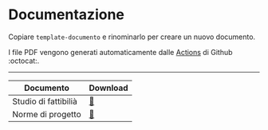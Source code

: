 # Documentazione

Copiare `template-documento` e rinominarlo per creare un nuovo documento.

I file PDF vengono generati automaticamente dalle [Actions](https://github.com/CodeOfDutyJS/documentazione/actions) di Github :octocat:.

----

|Documento|Download|
|-|-|
|Studio di fattibilià|[:bookmark_tabs:](https://github.com/CodeOfDutyJS/documentazione/raw/master/studio-di-fattibilita.pdf)|
|Norme di progetto|[:bookmark_tabs:](https://github.com/CodeOfDutyJS/documentazione/raw/master/norme-di-progetto.pdf)|
